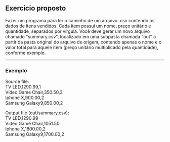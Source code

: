 <!Doctype html>
<html>
<body>
<h2>Exercicio proposto</h2>
<p>Fazer um programa para ler o caminho de um arquivo .csv
contendo os dados de itens vendidos. Cada item possui um
nome, preço unitário e quantidade, separados por vírgula. Você
deve gerar um novo arquivo chamado "summary.csv", localizado
em uma subpasta chamada "out" a partir da pasta original do
arquivo de origem, contendo apenas o nome e o valor total para
aquele item (preço unitário multiplicado pela quantidade),
conforme exemplo.</p>
<hr>

<h3>Exemplo</h3>

<p>
Source file:
<br>
TV LED,1290.99,1<br>
Video Game Chair,350.50,3<br>
Iphone X,900.00,2<br>
Samsung Galaxy9,850.00,2<br>
</p>

<p>
Output file (out/summary.csv):
<br>
TV LED,1290.99<br>
Video Game Chair,1051.50<br>
Iphone X,1800.00,2<br>
Samsung Galaxy9,1700.00,2<br>
</p>

<body>
</html>